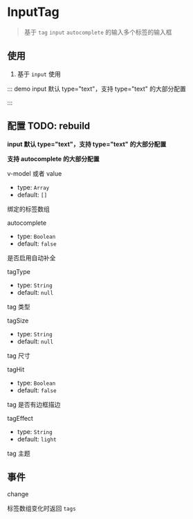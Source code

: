 # InputTag

> 基于 `tag` `input` `autocomplete` 的输入多个标签的输入框

## 使用

1. 基于 `input` 使用

::: demo input 默认 type="text"，支持 type="text" 的大部分配置
<template>
  <pro-input-tag
    v-model="inputTags"
    placeholder="请输入内容,点击空格按键"
    @change="handleTagsChange"
  />
</template>

<script>
export default {
  data() {
    return {
      inputTags: []
    }
  },
  methods: {
    handleTagsChange(tags) {
      console.log(tags)
    }
  }
}
</script>
:::

## 配置 TODO: rebuild

**input 默认 type="text"，支持 type="text" 的大部分配置**

**支持 autocomplete 的大部分配置**

v-model 或者 value
- type: `Array`
- default: `[]`

绑定的标签数组

autocomplete
- type: `Boolean`
- default: `false`

是否启用自动补全

tagType
- type: `String`
- default: `null`

tag 类型

tagSize
- type: `String`
- default: `null`

tag 尺寸	

tagHit
- type: `Boolean`
- default: `false`

tag 是否有边框描边

tagEffect
- type: `String`
- default: `light`

tag 主题

## 事件

change

标签数组变化时返回 `tags`
